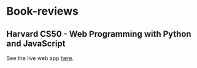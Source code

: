 # Book-reviews

## Harvard CS50 - Web Programming with Python and JavaScript ##

See the live web app [here](https://book-reviews-td.herokuapp.com/).
